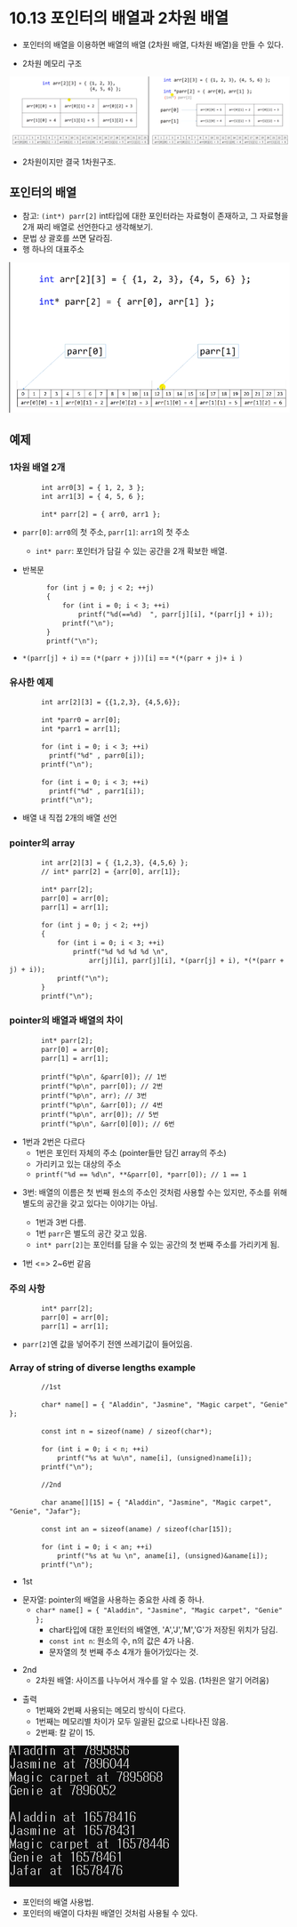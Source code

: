 # 10.13 포인터의 배열과 2차원 배열

- 포인터의 배열을 이용하면 배열의 배열 (2차원 배열, 다차원 배열)을 만들 수 있다.

* 2차원 메모리 구조

![](../images/chapter10/array19.png)


- 2차원이지만 결국 1차원구조.
## 포인터의 배열

- 참고: `(int*) parr[2]` int타입에 대한 포인터라는 자료형이 존재하고, 그 자료형을 2개 짜리 배열로 선언한다고 생각해보기.
- 문법 상 괄호를 쓰면 달라짐.
- 행 하나의 대표주소

![](../images/chapter10/array20.png)


## 예제

### 1차원 배열 2개

            int arr0[3] = { 1, 2, 3 };
            int arr1[3] = { 4, 5, 6 };

            int* parr[2] = { arr0, arr1 };

- `parr[0]`: `arr0`의 첫 주소, `parr[1]`: `arr1`의 첫 주소
  - `int* parr`: 포인터가 담길 수 있는 공간을 2개 확보한 배열.  
- 반복문

            for (int j = 0; j < 2; ++j)
            {
                for (int i = 0; i < 3; ++i)
                    printf("%d(==%d)  ", parr[j][i], *(parr[j] + i));
                printf("\n");
            }
            printf("\n");

* `*(parr[j] + i)` == `(*(parr + j))[i]` == `*(*(parr + j)+ i )`

### 유사한 예제

            int arr[2][3] = {{1,2,3}, {4,5,6}};

            int *parr0 = arr[0];
            int *parr1 = arr[1];

            for (int i = 0; i < 3; ++i)
              printf("%d" , parr0[i]);
            printf("\n");

            for (int i = 0; i < 3; ++i)
              printf("%d" , parr1[i]);
            printf("\n");

- 배열 내 직접 2개의 배열 선언

### pointer의 array

            int arr[2][3] = { {1,2,3}, {4,5,6} };
            // int* parr[2] = {arr[0], arr[1]};

            int* parr[2];
            parr[0] = arr[0];
            parr[1] = arr[1];

            for (int j = 0; j < 2; ++j)
            {
                for (int i = 0; i < 3; ++i)
                    printf("%d %d %d %d \n",
                        arr[j][i], parr[j][i], *(parr[j] + i), *(*(parr + j) + i));
                printf("\n");
            }
            printf("\n");

### pointer의 배열과 배열의 차이

            int* parr[2];
            parr[0] = arr[0];
            parr[1] = arr[1];

            printf("%p\n", &parr[0]); // 1번
            printf("%p\n", parr[0]); // 2번
            printf("%p\n", arr); // 3번
            printf("%p\n", &arr[0]); // 4번
            printf("%p\n", arr[0]); // 5번
            printf("%p\n", &arr[0][0]); // 6번

- 1번과 2번은 다르다
  - 1번은 포인터 자체의 주소 (pointer들만 담긴 array의 주소)
  - 가리키고 있는 대상의 주소
  - `printf("%d == %d\n", **&parr[0], *parr[0]); // 1 == 1`

* 3번: 배열의 이름은 첫 번째 원소의 주소인 것처럼 사용할 수는 있지만, 주소를 위해 별도의 공간을 갖고 있다는 이야기는 아님.

  - 1번과 3번 다름.
  - 1번 `parr`은 별도의 공간 갖고 있음.
  - `int* parr[2]`는 포인터를 담을 수 있는 공간의 첫 번째 주소를 가리키게 됨.

* 1번 <=> 2~6번 같음

### 주의 사항

            int* parr[2];
            parr[0] = arr[0];
            parr[1] = arr[1];

- `parr[2]`엔 값을 넣어주기 전엔 쓰레기값이 들어있음.

### Array of string of diverse lengths example

            //1st

            char* name[] = { "Aladdin", "Jasmine", "Magic carpet", "Genie" };

            const int n = sizeof(name) / sizeof(char*);

            for (int i = 0; i < n; ++i)
                printf("%s at %u\n", name[i], (unsigned)name[i]);
            printf("\n");

            //2nd

            char aname[][15] = { "Aladdin", "Jasmine", "Magic carpet", "Genie", "Jafar"};

            const int an = sizeof(aname) / sizeof(char[15]);

            for (int i = 0; i < an; ++i)
                printf("%s at %u \n", aname[i], (unsigned)&aname[i]);
            printf("\n");

- 1st

* 문자열: pointer의 배열을 사용하는 중요한 사례 중 하나.
  - `char* name[] = { "Aladdin", "Jasmine", "Magic carpet", "Genie" };`
    - char타입에 대한 포인터의 배열엔, 'A','J','M','G'가 저장된 위치가 담김.
    - `const int n`: 원소의 수, n의 값은 4가 나옴.
    - 문자열의 첫 번째 주소 4개가 들어가있다는 것.

- 2nd
  - 2차원 배열: 사이즈를 나누어서 개수를 알 수 있음. (1차원은 알기 어려움)

* 출력
  - 1번째와 2번째 사용되는 메모리 방식이 다르다.
  - 1번째는 메모리별 차이가 모두 일괄된 값으로 나타나진 않음.
  - 2번째: 칼 같이 15.  

![](../images/chapter10/array21.png)

- 포인터의 배열 사용법.
- 포인터의 배열이 다차원 배열인 것처럼 사용될 수 있다.
